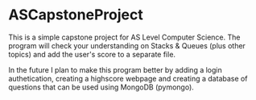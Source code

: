 # ASCapstoneProject
This is a simple capstone project for AS Level Computer Science. The program will check your understanding on Stacks & Queues (plus other topics) and add the user's score to a separate file.

In the future I plan to make this program better by adding a login authetication, creating a highscore webpage and creating a database of questions that can be used using MongoDB (pymongo).
